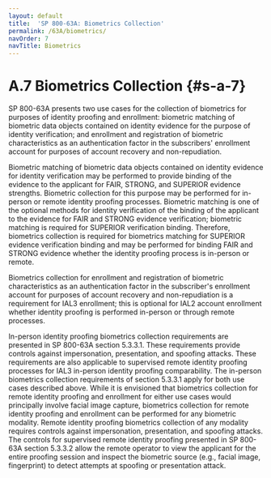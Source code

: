 ```yaml
---
layout: default
title:  'SP 800-63A: Biometrics Collection'
permalink: /63A/biometrics/
navOrder: 7
navTitle: Biometrics
---
```


# A.7 Biometrics Collection {#s-a-7}

SP 800-63A presents two use cases for the collection of biometrics for purposes of identity proofing and enrollment: biometric matching of biometric data objects contained on identity evidence for the purpose of identity verification; and enrollment and registration of biometric characteristics as an authentication factor in the subscribers' enrollment account for purposes of account recovery and non-repudiation.

Biometric matching of biometric data objects contained on identity evidence for identity verification may be performed to provide binding of the evidence to the applicant for FAIR, STRONG, and SUPERIOR evidence strengths. Biometric collection for this purpose may be performed for in-person or remote identity proofing processes. Biometric matching is one of the optional methods for identity verification of the binding of the applicant to the evidence for FAIR and STRONG evidence verification; biometric matching is required for SUPERIOR verification binding. Therefore, biometrics collection is required for biometrics matching for SUPERIOR evidence verification binding and may be performed for binding FAIR and STRONG evidence whether the identity proofing process is in-person or remote.

Biometrics collection for enrollment and registration of biometric characteristics as an authentication factor in the subscriber's enrollment account for purposes of account recovery and non-repudiation is a requirement for IAL3 enrollment; this is optional for IAL2 account enrollment whether identity proofing is performed in-person or through remote processes.

In-person identity proofing biometrics collection requirements are presented in SP 800-63A section 5.3.3.1. These requirements provide controls against impersonation, presentation, and spoofing attacks. These requirements are also applicable to supervised remote identity proofing processes for IAL3 in-person identity proofing comparability. The in-person biometrics collection requirements of section 5.3.3.1 apply for both use cases described above. While it is envisioned that biometrics collection for remote identity proofing and enrollment for either use cases would principally involve facial image capture, biometrics collection for remote identity proofing and enrollment can be performed for any biometric modality. Remote identity proofing biometrics collection of any modality requires controls against impersonation, presentation, and spoofing attacks. The controls for supervised remote identity proofing presented in SP 800-63A section 5.3.3.2 allow the remote operator to view the applicant for the entire proofing session and inspect the biometric source (e.g., facial image, fingerprint) to detect attempts at spoofing or presentation attack.
